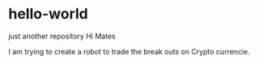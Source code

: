 # hello-world
just another repository
Hi Mates

I am trying to create a robot to trade the break outs on Crypto currencie.
